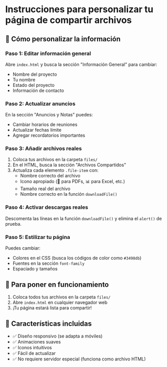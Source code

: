 # Instrucciones para personalizar tu página de compartir archivos

## 📝 Cómo personalizar la información

### Paso 1: Editar información general

Abre `index.html` y busca la sección "Información General" para cambiar:

- Nombre del proyecto
- Tu nombre
- Estado del proyecto
- Información de contacto

### Paso 2: Actualizar anuncios

En la sección "Anuncios y Notas" puedes:

- Cambiar horarios de reuniones
- Actualizar fechas límite
- Agregar recordatorios importantes

### Paso 3: Añadir archivos reales

1. Coloca tus archivos en la carpeta `files/`
2. En el HTML, busca la sección "Archivos Compartidos"
3. Actualiza cada elemento `.file-item` con:
   - Nombre correcto del archivo
   - Icono apropiado (📄 para PDFs, 📊 para Excel, etc.)
   - Tamaño real del archivo
   - Nombre correcto en la función `downloadFile()`

### Paso 4: Activar descargas reales

Descomenta las líneas en la función `downloadFile()` y elimina el `alert()` de prueba.

### Paso 5: Estilizar tu página

Puedes cambiar:

- Colores en el CSS (busca los códigos de color como `#3498db`)
- Fuentes en la sección `font-family`
- Espaciado y tamaños

## 🚀 Para poner en funcionamiento

1. Coloca todos tus archivos en la carpeta `files/`
2. Abre `index.html` en cualquier navegador web
3. ¡Tu página estará lista para compartir!

## 📱 Características incluidas

- ✅ Diseño responsivo (se adapta a móviles)
- ✅ Animaciones suaves
- ✅ Iconos intuitivos
- ✅ Fácil de actualizar
- ✅ No requiere servidor especial (funciona como archivo HTML)
